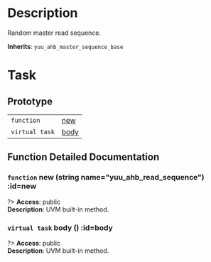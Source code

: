 # Description

Random master read sequence.  

**Inherits**: ``yuu_ahb_master_sequence_base``

# Task

## Prototype

| | |
| - | - |
| `function` | [new](#new) |
| `virtual task` | [body](#body) |

## Function Detailed Documentation

### `function` new (string name="yuu_ahb_read_sequence") :id=new

?> **Access**: public  
**Description**: UVM built-in method.  


### `virtual task` body () :id=body

?> **Access**: public  
**Description**: UVM built-in method.  


